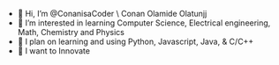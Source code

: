 - 👋 Hi, I’m @ConanisaCoder \ Conan Olamide Olatunjj
- 👀 I’m interested in learning Computer Science, Electrical engineering, Math, Chemistry and Physics
- 🌱 I plan on learning and using Python, Javascript, Java, & C/C++
- 🚀 I want to Innovate
